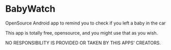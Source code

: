 BabyWatch
=========

OpenSource Android app to remind you to check if you left a baby in the car

This app is totally free, opensource, and you might use that as you wish.

NO RESPONSIBILITY IS PROVIDED OR TAKEN BY THIS APPS' CREATORS.


